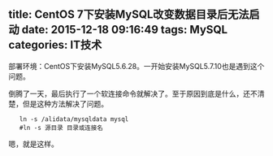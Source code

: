 title: CentOS 7下安装MySQL改变数据目录后无法启动
date: 2015-12-18 09:16:49
tags: MySQL
categories: IT技术
---

部署环境：CentOS下安装MySQL5.6.28。一开始安装MySQL5.7.10也是遇到这个问题。

倒腾了一天，最后执行了一个软连接命令就解决了。至于原因到底是什么，还不清楚，但是这种方法解决了问题。

       ln -s /alidata/mysqldata mysql
       #ln -s 源目录 目录或连接名

嗯，就是这样。
       